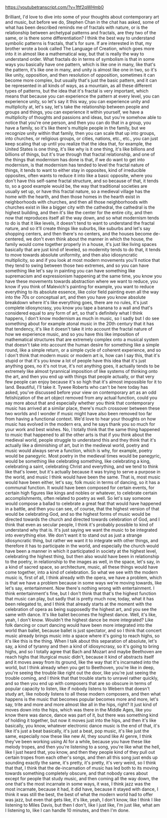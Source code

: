 https://youtubetranscript.com/?v=1ftf2qWHmb0

 Brilliant, I'd love to dive into some of your thoughts about contemporary art and music, but before we do, Stephen Chan in the chat has asked, some of what has been described reminds me of fractals with nature, or is the relationship between archetypal patterns and fractals, are they two of the same, or is there some differentiation? I think the best way to understand symbolic patterns is fractals, that's for sure. If are interested in that, my brother wrote a book called The Language of Creation, which goes more into it in almost like a mathematical way, but that is really the way to understand order. What fractals do in terms of symbolism is that in some ways you basically have one pattern, which is like one in many, like that's the pattern, it's like one in many, and unity is almost like one in two, so it's like unity, opposition, and then resolution of opposition, sometimes it can become more complex, but usually that's just the basic pattern, and it can be represented in all kinds of ways, as a mountain, as all these different types of patterns, but the idea that it's fractal is very important, which means that because you can experience the pattern at every level, you can experience unity, so let's say it this way, you can experience unity and multiplicity at, let's say, let's take the relationship between people and groups and things, you can experience it within yourself, we have a multiplicity of thoughts and passions and ideas, but you're somehow able to notice that you're one person, and then you can do that in a group, you have a family, so it's like there's multiple people in the family, but we recognize unity within that family, then you can scale that up into groups, into churches, or religious groups, or cities, nations, etc., etc., you can just keep scaling that up until you realize that the idea that, for example, the United States is one thing, it's like why is it one thing, it's like billions and billions of things, but it's true through that fractal relationship, and one of the things that modernism has done is that, if we do want to get into modernism, is that modernism has tended to level the fractal nature of things, it tends to want to either stay in opposites, kind of irreducible opposites, often wants to reduce it into like a basic opposite, where you don't have this self-same fractal structure, and so because of that, it tends to, so a good example would be, the way that traditional societies are usually set up, or have this fractal nature, so a medieval village has the home with the hearth, and then those homes in the hearth exist in neighborhoods with churches, and then all those neighborhoods with churches exist in like a bigger city with the cathedral, the cathedral is the highest building, and then it's like the center for the entire city, and then now that reproduces itself all the way down, and so what modernism tends to do is that it like levels, it doesn't tend to want to understand the fractal nature, and so it'll create things like suburbs, like suburbs and let's say shopping centers, and then there's no centers, and the houses become de-centered, we don't even think about the manner in which the house, the family would come together properly in a house, it's just like living spaces basically that are just kind of leveled, so modernity tends to do that, it tends to move towards absolute uniformity, and then also idiosyncratic multiplicity, so and if you look at most modern movements you'll notice that they tend to swing between those two extremes, and so you can have something like let's say in painting you can have something like supremacism and expressionism happening at the same time, you know you have these movements towards abstraction where we want to reduce, you know if you think of Malevich's painting for example, you want to reduce everything to its absolute essence, like color field painting even all the way into the 70s or conceptual art, and then you have you know absolute breakdown where it's like everything goes, there are no rules, it's just complete idiosyncrasy, you know you tape a banana to a wall and that's considered equal to any form of art, so that's definitely what I think happens, I don't know modernism as much in music, so I sadly but I do see something about for example atonal music in the 20th century that it has that tendency, it's like it doesn't take it into account the fractal nature of how we experience music, and so you have this like imposition of mathematical structures that are extremely complex onto a musical system that doesn't take into account the human desire for something like a simple round, like a simple return, or a simple cycle of coherent experience, and so I don't think that modern music or modern art is, how can I say this, that it's stupid or that it's you know a lot of people have this idea that it's just anything goes, no it's not true, it's not anything goes, it actually tends to be extremely like almost tyrannical imposition of like systems of thinking onto the art, and then you end up with things that people actually, or that very few people can enjoy because it's so high that it's almost impossible for it to land. Beautiful, I'll take it. Tywee Roberts who can't be here today has asked, you've discussed before your view on contemporary art as an odd fetishization of the art object removed from any actual function, could you say more about that and especially whether you think that contemporary music has arrived at a similar place, there's much crossover between these two worlds and I wonder if music might have also been removed too far from having a functional context. We'd love to hear your thoughts on how music has evolved in the modern era, and he says thank you so much for your work and best wishes. No, I totally think that the same thing happened to music that happened to all the other arts is that if you think about the medieval world, people struggle to understand this and they think that it's actually like a diminishing of art, but in the medieval world, poetry and music would always serve a function, which is why, for example, poetry would be panegyric. Most poetry in the medieval times would be panegyric, would be something like celebrating something, like celebrating a king, celebrating a saint, celebrating Christ and everything, and we tend to think like that's lower, but it's actually because it was trying to serve a purpose in the world, and music I think would have been the same. That is, most music would have been either, let's say, folk music in terms of dancing, so it has a communal function. It would have been composed for certain events, for certain high figures like kings and nobles or whatever, to celebrate certain accomplishments, often related to poetry as well. So let's say someone would compose a ballad to celebrate a great feat that would have happened in a battle, and then you can see, of course, that the highest version of that would be celebrating God, and so the highest forms of music would be directed towards the church and directed towards celebration of God, and I think that even as secular people, I think it's probably possible to kind of understand why that is. It's just saying we want the music to be integrated into everything else. We don't want it to stand out as just a strange idiosyncratic thing, but rather we want it to integrate with other things, and therefore it has to participate in the world, and especially the church would have been a manner in which it participated in society at the highest level, celebrating the highest thing, but then also would have been in relationship to the poetry, in relationship to the images as well, in the space, let's say, in a kind of sacred space, so architecture, music, all these things would have come together, into a kind of celebration. So what we see with the modern music is, first of all, I think already with the opera, we have a problem, which is that we have a problem because in some ways we're moving towards, like let's say, entertainment. Now there's nothing wrong with entertainment. I think entertainment's fine, but I don't think that that's the highest function that music can play, but sadly that is pretty much now, today, what it has been relegated to, and I think that already starts at the moment with the celebration of opera as being supposedly the highest art, and you see the same with dance. It's like ballet becomes the highest dance. Well, it's like, yeah, I don't know. Wouldn't the highest dance be more integrated? Like folk dancing or court dancing would have been more integrated into the world than ballet, because ballet is just spectator, and so I think that concert music already brings music into a space where it's going to reach highs, so it's like this is the thing. When I talk about this separation of absolute, let's say, a kind of tyranny and then a kind of idiosyncrasy, so it's going to bring highs, and so I totally agree that Bach and Mozart and maybe Beethoven are reach highs that liturgical music didn't, because it kind of abstracts itself and it moves away from its ground, like the way that it's incarnated into the world, but I think already when you get to Beethoven, you're like in deep, you're seeing the trouble like right out the door, like you're just seeing the trouble coming, and I think that that trouble starts to unravel rather quickly, and so then you end up with composers that are so obscure in terms of popular capacity to listen, like if nobody listens to Webern that doesn't study art, like nobody listens to all these modern composers, and then what happens is the music that becomes popular becomes more and more, let's say, trite and more and more almost like all in the hips, right? It just kind of moves down into the hips, which was there in the Middle Ages, like you know there was dance, dance was part of it, but there was something kind of holding it together, but now it moves just into the hips, and then it's like basically, you know, whatever electronic dance music is the end of that, it's like it's just a beat basically, it's just a beat, pop music, it's like just the same, especially now these like new AI, they sound like AI genre, I think they've been working using AI for a while, because you have these like melody tropes, and then you're listening to a song, you're like what the hell, like I just heard that, you know, and then they people kind of they pull out certain tropes from each other's songs, and then all this song just ends up sounding exactly the same, it's pretty, it's pretty, it's very weird, so I think that that, I think that the de-incarnation of music has led both to its moving towards something completely obscure, and that nobody cares about except for people that study music, and then coming all the way down, the one that's the most incarnate in some ways, it was, I think jazz was the most incarnate, because it had, it did have, because it stayed with dance, I think it was still the best, the best of what the modern world had to offer was jazz, but even that gets like, it's like, yeah, I don't know, like I think I like listening to Miles Davis, but then I don't, like I just like, I'm just like, what am I listening to, like I can handle 10 minutes, and then I'm done.